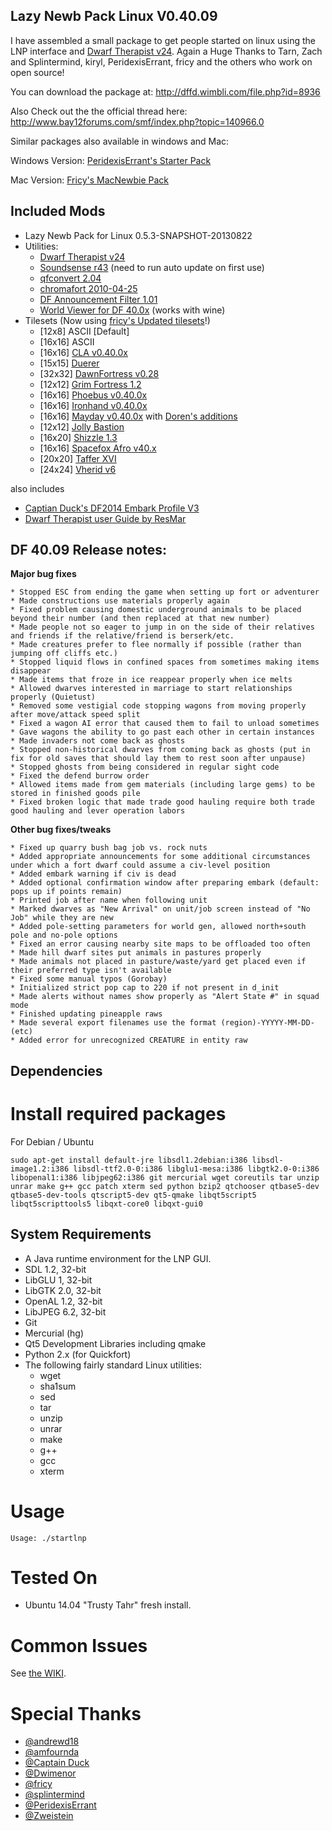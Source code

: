
Lazy Newb Pack Linux V0.40.09
-------------

I have assembled a small package to get people started on linux using the LNP interface and [Dwarf Therapist v24](https://github.com/splintermind/Dwarf-Therapist/tree/DF2014). Again a Huge Thanks to Tarn, Zach and Splintermind, kiryl, PeridexisErrant, fricy and the others who work on open source!


You can download the package at: http://dffd.wimbli.com/file.php?id=8936

Also Check out the the official thread here: http://www.bay12forums.com/smf/index.php?topic=140966.0


Similar packages also available in windows and Mac:

Windows Version: [PeridexisErrant's Starter Pack](http://www.bay12forums.com/smf/index.php?topic=126076.0)

Mac Version: [Fricy's MacNewbie Pack](http://www.bay12forums.com/smf/index.php?topic=128960.0)


Included Mods
-------------
* Lazy Newb Pack for Linux 0.5.3-SNAPSHOT-20130822
* Utilities:
    * [Dwarf Therapist v24](https://github.com/splintermind/Dwarf-Therapist/tree/DF2014) 
    * [Soundsense r43](http://df.zweistein.cz/soundsense/) (need to run auto update on first use)
    * [qfconvert 2.04](http://www.joelpt.net/quickfort/)
    * [chromafort 2010-04-25](http://www.bay12forums.com/smf/index.php?topic=55025.0)
    * [DF Announcement Filter 1.01](http://www.bay12forums.com/smf/index.php?topic=130030.0)
    * [World Viewer for DF 40.0x](http://www.bay12forums.com/smf/index.php?topic=128932.0) (works with wine)
* Tilesets (Now using [fricy's Updated tilesets](https://github.com/fricy/DFgraphics)!)
    - [12x8] ASCII [Default]
    - [16x16] ASCII
    - [16x16] [CLA v0.40.0x](http://www.bay12forums.com/smf/index.php?topic=105376.0)
    - [15x15] [Duerer](http://www.bay12forums.com/smf/index.php?topic=142083.0)
    - [32x32] [DawnFortress v0.28](http://www.bay12forums.com/smf/index.php?topic=136221.msg4992910#msg4992910)
    - [12x12] [Grim Fortress 1.2](http://www.bay12forums.com/smf/index.php?topic=122421.0)
    - [16x16] [Phoebus v0.40.0x](http://www.bay12forums.com/smf/index.php?topic=137096.0)
    - [16x16] [Ironhand v0.40.0x](http://dffd.wimbli.com/file.php?id=8747)
    - [16x16] [Mayday v0.40.0x](http://goblinart.pl/vg-eng/df.php) with [Doren's additions](http://www.bay12forums.com/smf/index.php?topic=141195.0)
    - [12x12] [Jolly Bastion](http://www.bay12forums.com/smf/index.php?topic=104261.0)
    - [16x20] [Shizzle 1.3](http://dffd.wimbli.com/file.php?id=7205)
    - [16x16] [Spacefox Afro v40.x](http://dffd.wimbli.com/file.php?id=9137)
    - [20x20] [Taffer XVI](http://www.bay12forums.com/smf/index.php?topic=107924.0)
    - [24x24] [Vherid v6](http://www.bay12forums.com/smf/index.php?topic=89856.0)

 also includes
 * [Captian Duck's DF2014 Embark Profile V3](http://www.reddit.com/r/dwarffortress/comments/2bzrqg/dfvidtuts2014_embark_profile_beta_testing/)
 * [Dwarf Therapist user Guide by ResMar](http://dffd.wimbli.com/file.php?id=7889)




DF 40.09 Release notes:
-------------

**Major bug fixes**

    * Stopped ESC from ending the game when setting up fort or adventurer
    * Made constructions use materials properly again
    * Fixed problem causing domestic underground animals to be placed beyond their number (and then replaced at that new number)
    * Made people not so eager to jump in on the side of their relatives and friends if the relative/friend is berserk/etc.
    * Made creatures prefer to flee normally if possible (rather than jumping off cliffs etc.)
    * Stopped liquid flows in confined spaces from sometimes making items disappear
    * Made items that froze in ice reappear properly when ice melts
    * Allowed dwarves interested in marriage to start relationships properly (Quietust)
    * Removed some vestigial code stopping wagons from moving properly after move/attack speed split
    * Fixed a wagon AI error that caused them to fail to unload sometimes
    * Gave wagons the ability to go past each other in certain instances
    * Made invaders not come back as ghosts
    * Stopped non-historical dwarves from coming back as ghosts (put in fix for old saves that should lay them to rest soon after unpause)
    * Stopped ghosts from being considered in regular sight code
    * Fixed the defend burrow order
    * Allowed items made from gem materials (including large gems) to be stored in finished goods pile
    * Fixed broken logic that made trade good hauling require both trade good hauling and lever operation labors

**Other bug fixes/tweaks**

    * Fixed up quarry bush bag job vs. rock nuts
    * Added appropriate announcements for some additional circumstances under which a fort dwarf could assume a civ-level position
    * Added embark warning if civ is dead
    * Added optional confirmation window after preparing embark (default: pops up if points remain)
    * Printed job after name when following unit
    * Marked dwarves as "New Arrival" on unit/job screen instead of "No Job" while they are new
    * Added pole-setting parameters for world gen, allowed north+south pole and no-pole options
    * Fixed an error causing nearby site maps to be offloaded too often
    * Made hill dwarf sites put animals in pastures properly
    * Made animals not placed in pasture/waste/yard get placed even if their preferred type isn't available
    * Fixed some manual typos (Gorobay)
    * Initialized strict pop cap to 220 if not present in d_init
    * Made alerts without names show properly as "Alert State #" in squad mode
    * Finished updating pineapple raws
    * Made several export filenames use the format (region)-YYYYY-MM-DD-(etc)
    * Added error for unrecognized CREATURE in entity raw

  Dependencies
-------------

# Install required packages

 For Debian / Ubuntu
```
sudo apt-get install default-jre libsdl1.2debian:i386 libsdl-image1.2:i386 libsdl-ttf2.0-0:i386 libglu1-mesa:i386 libgtk2.0-0:i386 libopenal1:i386 libjpeg62:i386 git mercurial wget coreutils tar unzip unrar make g++ gcc patch xterm sed python bzip2 qtchooser qtbase5-dev qtbase5-dev-tools qtscript5-dev qt5-qmake libqt5script5 libqt5scripttools5 libqxt-core0 libqxt-gui0
```


  System Requirements
-------------

* A Java runtime environment for the LNP GUI.
* SDL 1.2, 32-bit
* LibGLU 1, 32-bit
* LibGTK 2.0, 32-bit
* OpenAL 1.2, 32-bit
* LibJPEG 6.2, 32-bit
* Git
* Mercurial (hg)
* Qt5 Development Libraries including qmake
* Python 2.x (for Quickfort)
* The following fairly standard Linux utilities:
  - wget
  - sha1sum
  - sed
  - tar
  - unzip
  - unrar
  - make
  - g++
  - gcc
  - xterm

 Usage
=====

```
Usage: ./startlnp
```


Tested On
=========
* Ubuntu 14.04 "Trusty Tahr"      fresh install.
 

Common Issues
=============
See [the WIKI](https://github.com/BeauBouchard/DF-Lazy-Newb-Pack/wiki).

Special Thanks
=============

 * [@andrewd18](https://github.com/andrewd18/)
 * [@amfournda](https://github.com/amfournda/)
 * [@Captain Duck](https://www.youtube.com/playlist?list=PL06686270DA5FF439)
 * [@Dwimenor](https://github.com/Dwimenor/)
 * [@fricy](https://github.com/fricy/)
 * [@splintermind](https://github.com/splintermind/)
 * [@PeridexisErrant](http://www.bay12forums.com/smf/index.php?topic=126076.0)
 * [@Zweistein](http://zweistein.cz/)
